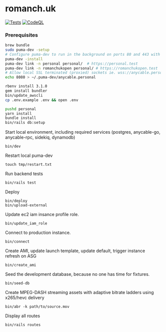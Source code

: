 # romanch.uk
[![Tests](https://github.com/rromanchuk/romanch.uk/actions/workflows/tests.yml/badge.svg)](https://github.com/rromanchuk/romanch.uk/actions/workflows/tests.yml)
[![CodeQL](https://github.com/rromanchuk/romanch.uk/actions/workflows/codeql-analysis.yml/badge.svg)](https://github.com/rromanchuk/romanch.uk/actions/workflows/codeql-analysis.yml)
### Prerequisites

```bash
brew bundle
sudo puma-dev -setup
# Configure puma-dev to run in the background on ports 80 and 443 with the domain `.test`.
puma-dev -install
puma-dev link -n personal personal/  # https://personal.test
puma-dev link -n romanchukopen personal/ # https://romanchukopen.test
# Allow local SSL terminated (proxied) sockets ie. wss://anycable.personal.test/cable
echo 8080 > ~/.puma-dev/anycable.personal

rbenv install 3.1.0
gem install bundler
bin/update_awscli
cp .env.example .env && open .env
```


```bash
pushd personal
yarn install
bundle install
bin/rails db:setup
```

Start local environment, including required services (postgres, anycable-go, anycable-rpc, sidekiq, dynamodb)
``` 
bin/dev
```

Restart local puma-dev
```
touch tmp/restart.txt
```

Run backend tests
```
bin/rails test
```

Deploy 
``` 
bin/deploy
bin/upload-external
```

Update ec2 iam insance profile role.
```
bin/update_iam_role
```

Connect to production instance. 
```
bin/connect
```

Create AMI, update launch template, update default, trigger instance refresh on ASG
```
bin/create_ami
```


Seed the development database, because no one has time for fixtures.
```
bin/seed-db
```

Create MPEG-DASH streaming assets with adaptive bitrate ladders using x265/hevc delivery
```
bin/abr -k path/to/source.mov
```

Display all routes
```
bin/rails routes
```